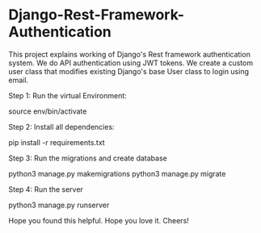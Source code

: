 # Django-Rest-Framework-Authentication
This project explains working of Django's Rest framework authentication system. We do API authentication using JWT tokens. We create a custom user class that modifies existing Django's base User class to login using email.



Step 1: 
Run the virtual Environment:

source env/bin/activate

Step 2: Install all dependencies:

pip install -r requirements.txt

Step 3: Run the migrations and create database

python3 manage.py makemigrations
python3 manage.py migrate

Step 4: Run the server

python3 manage.py runserver

Hope you found this helpful. Hope you love it.
Cheers!
